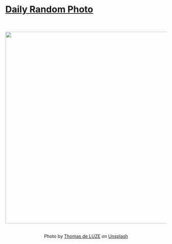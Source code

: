 # [Daily Random Photo](https://www.dailyrandomphoto.com/)

<div align="center">
  <br>
  <br>
  <a href="https://www.dailyrandomphoto.com/p/2024/2024-02-09/"><img src="https://images.unsplash.com/photo-1705835254007-628c4d924e23?crop=entropy&cs=tinysrgb&fit=max&fm=jpg&ixid=M3w3NzUwOHwwfDF8cmFuZG9tfHx8fHx8fHx8MTcwNzQzODUyMXw&ixlib=rb-4.0.3&q=80&w=1080" width="600px"></a>
  <br>
  <br>
  <p class="has-text-grey">Photo by <a href="https://unsplash.com/@thomasdeluze?utm_source=Daily%20Random%20Photo&amp;utm_medium=referral" target="_blank" rel="noopener noreferrer">Thomas de LUZE</a> on <a href="https://unsplash.com/photos/a-view-of-a-desert-with-sand-dunes-uFoKmskAUIE?utm_source=Daily%20Random%20Photo&amp;utm_medium=referral" target="_blank" rel="noopener noreferrer">Unsplash</a></p>
</div>
